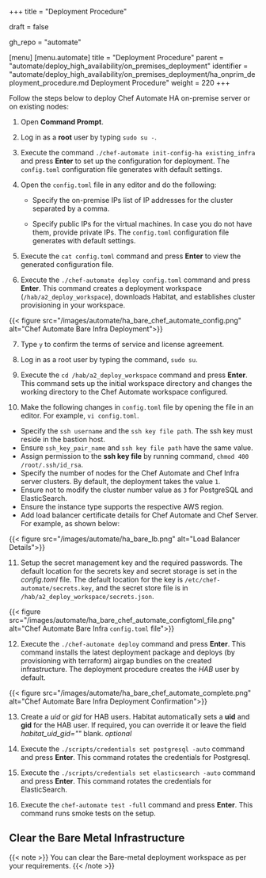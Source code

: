+++
title = "Deployment Procedure"

draft = false

gh_repo = "automate"

[menu]
  [menu.automate]
    title = "Deployment Procedure"
    parent = "automate/deploy_high_availability/on_premises_deployment"
    identifier = "automate/deploy_high_availability/on_premises_deployment/ha_onprim_deployment_procedure.md Deployment Procedure"
    weight = 220
+++

Follow the steps below to deploy Chef Automate HA on-premise server or on existing nodes:

1. Open **Command Prompt**.
2. Log in as a **root** user by typing `sudo su -`.
3. Execute the command `./chef-automate init-config-ha existing_infra` and press **Enter** to set up the configuration for deployment. The `config.toml` configuration file generates with default settings.

4. Open the `config.toml` file in any editor and do the following:

   - Specify the on-premise IPs list of IP addresses for the cluster separated by a comma.

   - Specify public IPs for the virtual machines. In case you do not have them, provide private IPs. The `config.toml` configuration file generates with default settings.

5. Execute the `cat config.toml` command and press **Enter** to view the generated configuration file.

6. Execute the `./chef-automate deploy config.toml` command and press **Enter**. This command creates a deployment workspace (`/hab/a2_deploy_workspace`), downloads Habitat, and establishes cluster provisioning in your workspace.

{{< figure src="/images/automate/ha_bare_chef_automate_config.png" alt="Chef Automate Bare Infra Deployment">}}

7. Type `y` to confirm the terms of service and license agreement.

8. Log in as a root user by typing the command, `sudo su`.

9. Execute the `cd /hab/a2_deploy_workspace` command and press **Enter**. This command sets up the initial workspace directory and changes the working directory to the Chef Automate workspace configured.

10. Make the following changes in `config.toml` file by opening the file in an editor. For example, `vi config.toml`.

   - Specify the `ssh username` and the `ssh key file path`. The ssh key must reside in the bastion host.
   - Ensure `ssh_key_pair_name` and `ssh key file path` have the same value.
   - Assign permission to the **ssh key file** by running command, `chmod 400 /root/.ssh/id_rsa`.
   - Specify the number of nodes for the Chef Automate and Chef Infra server clusters. By default, the deployment takes the value `1`.
   - Ensure not to modify the cluster number value as `3` for PostgreSQL and ElasticSearch.
   - Ensure the instance type supports the respective AWS region.
   - Add load balancer certificate details for Chef Automate and Chef Server. For example, as shown below:

<!-- automate_lb_certificate_arn = "arn:aws:acm:ap-south-1:510367013858:certificate/1aae9fce-60df-4791-9bec-ef6a0f723f3e"
chef_server_lb_certificate_arn = "arn:aws:acm:ap-south-1:510367013858:certificate/1aae9fce-60df-4791-9bec-ef6a0f723f3e" -->

   {{< figure src="/images/automate/ha_bare_lb.png" alt="Load Balancer Details">}}

11. Setup the secret management key and the required passwords. The default location for the secrets key and secret storage is set in the _config.toml_ file. The default location for the key is `/etc/chef-automate/secrets.key`, and the secret store file is in `/hab/a2_deploy_workspace/secrets.json`.

{{< figure src="/images/automate/ha_bare_chef_automate_configtoml_file.png" alt="Chef Automate Bare Infra `config.toml` file">}}

12. Execute the `./chef-automate deploy` command and press **Enter**. This command installs the latest deployment package and deploys (by provisioning with terraform) airgap bundles on the created infrastructure. The deployment procedure creates the _HAB_ user by default.

{{< figure src="/images/automate/ha_bare_chef_automate_complete.png" alt="Chef Automate Bare Infra Deployment Confirmation">}}

13. Create a _uid_ or _gid_ for HAB users. Habitat automatically sets a **uid** and **gid** for the HAB user. If required, you can override it or leave the field _habitat_uid_gid=""_ blank. _optional_

14. Execute the `./scripts/credentials set postgresql -auto` command and press **Enter**. This command rotates the credentials for Postgresql.

15. Execute the `./scripts/credentials set elasticsearch -auto` command and press **Enter**. This command rotates the credentials for ElasticSearch.

16. Execute the `chef-automate test -full` command and press **Enter**. This command runs smoke tests on the setup.

<!-- The default location for the secrets key and secret storage is set in the config file. The default location for the key is /etc/chef-automate/secrets.key and the secret store file is in /hab/a2_deploy_workspace/secrets.json -->

## Clear the Bare Metal Infrastructure

{{< note >}} You can clear the Bare-metal deployment workspace as per your requirements. {{< /note >}}
